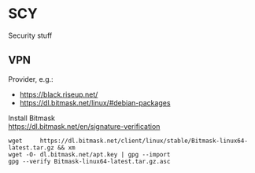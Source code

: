 # SCY
Security stuff

## VPN

Provider, e.g.:
- https://black.riseup.net/
- https://dl.bitmask.net/linux/#debian-packages

Install Bitmask  
https://dl.bitmask.net/en/signature-verification
```
wget     https://dl.bitmask.net/client/linux/stable/Bitmask-linux64-latest.tar.gz && xm
wget -O- dl.bitmask.net/apt.key | gpg --import
gpg --verify Bitmask-linux64-latest.tar.gz.asc
```
